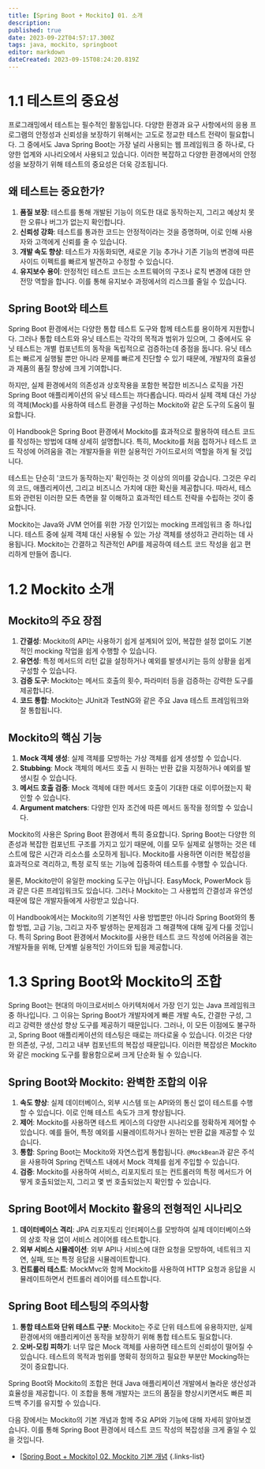 ```yaml
---
title: [Spring Boot + Mockito] 01. 소개
description: 
published: true
date: 2023-09-22T04:57:17.300Z
tags: java, mockito, springboot
editor: markdown
dateCreated: 2023-09-15T08:24:20.819Z
---
```


# 1.1 테스트의 중요성

프로그래밍에서 테스트는 필수적인 활동입니다. 다양한 환경과 요구 사항에서의 응용 프로그램의 안정성과 신뢰성을 보장하기 위해서는 고도로 정교한 테스트 전략이 필요합니다. 그 중에서도 Java Spring Boot는 가장 널리 사용되는 웹 프레임워크 중 하나로, 다양한 업계와 시나리오에서 사용되고 있습니다. 이러한 복잡하고 다양한 환경에서의 안정성을 보장하기 위해 테스트의 중요성은 더욱 강조됩니다.

## 왜 테스트는 중요한가?

1. **품질 보장**: 테스트를 통해 개발된 기능이 의도한 대로 동작하는지, 그리고 예상치 못한 오류나 버그가 없는지 확인합니다.
1. **신뢰성 강화**: 테스트를 통과한 코드는 안정적이라는 것을 증명하며, 이로 인해 사용자와 고객에게 신뢰를 줄 수 있습니다.
1. **개발 속도 향상**: 테스트가 자동화되면, 새로운 기능 추가나 기존 기능의 변경에 따른 사이드 이펙트를 빠르게 발견하고 수정할 수 있습니다.
1. **유지보수 용이**: 안정적인 테스트 코드는 소프트웨어의 구조나 로직 변경에 대한 안전망 역할을 합니다. 이를 통해 유지보수 과정에서의 리스크를 줄일 수 있습니다.

## Spring Boot와 테스트

Spring Boot 환경에서는 다양한 통합 테스트 도구와 함께 테스트를 용이하게 지원합니다. 그러나 통합 테스트와 유닛 테스트는 각각의 목적과 범위가 있으며, 그 중에서도 유닛 테스트는 개별 컴포넌트의 동작을 독립적으로 검증하는데 중점을 둡니다. 유닛 테스트는 빠르게 실행될 뿐만 아니라 문제를 빠르게 진단할 수 있기 때문에, 개발자의 효율성과 제품의 품질 향상에 크게 기여합니다.

하지만, 실제 환경에서의 의존성과 상호작용을 포함한 복잡한 비즈니스 로직을 가진 Spring Boot 애플리케이션의 유닛 테스트는 까다롭습니다. 따라서 실제 객체 대신 가상의 객체(Mock)를 사용하여 테스트 환경을 구성하는 Mockito와 같은 도구의 도움이 필요합니다.

이 Handbook은 Spring Boot 환경에서 Mockito를 효과적으로 활용하여 테스트 코드를 작성하는 방법에 대해 상세히 설명합니다. 특히, Mockito를 처음 접하거나 테스트 코드 작성에 어려움을 겪는 개발자들을 위한 실용적인 가이드로서의 역할을 하게 될 것입니다.

테스트는 단순히 '코드가 동작하는지' 확인하는 것 이상의 의미를 갖습니다. 그것은 우리의 코드, 애플리케이션, 그리고 비즈니스 가치에 대한 확신을 제공합니다. 따라서, 테스트와 관련된 이러한 모든 측면을 잘 이해하고 효과적인 테스트 전략을 수립하는 것이 중요합니다.

Mockito는 Java와 JVM 언어를 위한 가장 인기있는 mocking 프레임워크 중 하나입니다. 테스트 중에 실제 객체 대신 사용될 수 있는 가상 객체를 생성하고 관리하는 데 사용됩니다. Mockito는 간결하고 직관적인 API를 제공하여 테스트 코드 작성을 쉽고 편리하게 만들어 줍니다.

# 1.2 Mockito 소개

## Mockito의 주요 장점

1. **간결성**: Mockito의 API는 사용하기 쉽게 설계되어 있어, 복잡한 설정 없이도 기본적인 mocking 작업을 쉽게 수행할 수 있습니다.
1. **유연성**: 특정 메서드의 리턴 값을 설정하거나 예외를 발생시키는 등의 상황을 쉽게 구성할 수 있습니다.
1. **검증 도구**: Mockito는 메서드 호출의 횟수, 파라미터 등을 검증하는 강력한 도구를 제공합니다.
1. **코드 통합**: Mockito는 JUnit과 TestNG와 같은 주요 Java 테스트 프레임워크와 잘 통합됩니다.

## Mockito의 핵심 기능

1. **Mock 객체 생성**: 실제 객체를 모방하는 가상 객체를 쉽게 생성할 수 있습니다.
1. **Stubbing**: Mock 객체의 메서드 호출 시 원하는 반환 값을 지정하거나 예외를 발생시킬 수 있습니다.
1. **메서드 호출 검증**: Mock 객체에 대한 메서드 호출이 기대한 대로 이루어졌는지 확인할 수 있습니다.
1. **Argument matchers**: 다양한 인자 조건에 따른 메서드 동작을 정의할 수 있습니다.

Mockito의 사용은 Spring Boot 환경에서 특히 중요합니다. Spring Boot는 다양한 의존성과 복잡한 컴포넌트 구조를 가지고 있기 때문에, 이를 모두 실제로 실행하는 것은 테스트에 많은 시간과 리소스를 소모하게 됩니다. Mockito를 사용하면 이러한 복잡성을 효과적으로 격리하고, 특정 로직 또는 기능에 집중하여 테스트를 수행할 수 있습니다.

물론, Mockito만이 유일한 mocking 도구는 아닙니다. EasyMock, PowerMock 등과 같은 다른 프레임워크도 있습니다. 그러나 Mockito는 그 사용법의 간결성과 유연성 때문에 많은 개발자들에게 사랑받고 있습니다.

이 Handbook에서는 Mockito의 기본적인 사용 방법뿐만 아니라 Spring Boot와의 통합 방법, 고급 기능, 그리고 자주 발생하는 문제점과 그 해결책에 대해 깊게 다룰 것입니다. 특히 Spring Boot 환경에서 Mockito를 사용한 테스트 코드 작성에 어려움을 겪는 개발자들을 위해, 단계별 실용적인 가이드와 팁을 제공합니다.

# 1.3 Spring Boot와 Mockito의 조합

Spring Boot는 현대의 마이크로서비스 아키텍처에서 가장 인기 있는 Java 프레임워크 중 하나입니다. 그 이유는 Spring Boot가 개발자에게 빠른 개발 속도, 간결한 구성, 그리고 강력한 생산성 향상 도구를 제공하기 때문입니다. 그러나, 이 모든 이점에도 불구하고, Spring Boot 애플리케이션의 테스팅은 때로는 까다로울 수 있습니다. 이것은 다양한 의존성, 구성, 그리고 내부 컴포넌트의 복잡성 때문입니다. 이러한 복잡성은 Mockito와 같은 mocking 도구를 활용함으로써 크게 단순화 될 수 있습니다.

## Spring Boot와 Mockito: 완벽한 조합의 이유

1. **속도 향상**: 실제 데이터베이스, 외부 시스템 또는 API와의 통신 없이 테스트를 수행할 수 있습니다. 이로 인해 테스트 속도가 크게 향상됩니다.
1. **제어**: Mockito를 사용하면 테스트 케이스의 다양한 시나리오를 정확하게 제어할 수 있습니다. 예를 들어, 특정 예외를 시뮬레이트하거나 원하는 반환 값을 제공할 수 있습니다.
1. **통합**: Spring Boot는 Mockito와 자연스럽게 통합됩니다. `@MockBean`과 같은 주석을 사용하여 Spring 컨텍스트 내에서 Mock 객체를 쉽게 주입할 수 있습니다.
1. **검증**: Mockito를 사용하여 서비스, 리포지토리 또는 컨트롤러의 특정 메서드가 어떻게 호출되었는지, 그리고 몇 번 호출되었는지 확인할 수 있습니다.


## Spring Boot에서 Mockito 활용의 전형적인 시나리오

1. **데이터베이스 격리**: JPA 리포지토리 인터페이스를 모방하여 실제 데이터베이스와의 상호 작용 없이 서비스 레이어를 테스트합니다.
1. **외부 서비스 시뮬레이션**: 외부 API나 서비스에 대한 요청을 모방하여, 네트워크 지연, 실패, 또는 특정 응답을 시뮬레이트합니다.
1. **컨트롤러 테스트**: MockMvc와 함께 Mockito를 사용하여 HTTP 요청과 응답을 시뮬레이트하면서 컨트롤러 레이어를 테스트합니다.


## Spring Boot 테스팅의 주의사항

1. **통합 테스트와 단위 테스트 구분**: Mockito는 주로 단위 테스트에 유용하지만, 실제 환경에서의 애플리케이션 동작을 보장하기 위해 통합 테스트도 필요합니다.
1. **오버-모킹 피하기**: 너무 많은 Mock 객체를 사용하면 테스트의 신뢰성이 떨어질 수 있습니다. 테스트의 목적과 범위를 명확히 정의하고 필요한 부분만 Mocking하는 것이 중요합니다.

Spring Boot와 Mockito의 조합은 현대 Java 애플리케이션 개발에서 놀라운 생산성과 효율성을 제공합니다. 이 조합을 통해 개발자는 코드의 품질을 향상시키면서도 빠른 피드백 주기를 유지할 수 있습니다.

다음 장에서는 Mockito의 기본 개념과 함께 주요 API와 기능에 대해 자세히 알아보겠습니다. 이를 통해 Spring Boot 환경에서 테스트 코드 작성의 복잡성을 크게 줄일 수 있을 것입니다.

- [[Spring Boot + Mockito] 02. Mockito 기본 개념](/ko/dev/Mockito/Spring-Boot-Mockito-Series/2-Mockito-basic-concepts)
{.links-list}